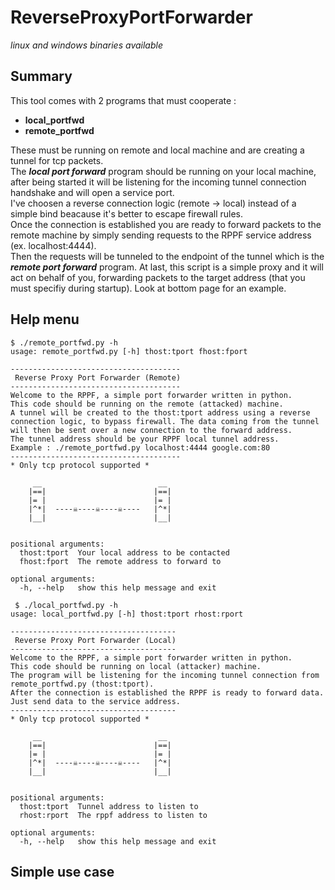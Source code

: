 # ReverseProxyPortForwarder

*linux and windows binaries available*

## Summary

This tool comes with 2 programs that must cooperate :
- **local_portfwd**
- **remote_portfwd**

These must be running on remote and local machine and are creating a tunnel for tcp packets.  
The ***local port forward*** program should be running on your local machine, after being started
it will be listening for the incoming tunnel connection handshake and will open a service port.  
I've choosen a reverse connection logic (remote -> local) instead of a simple bind beacause
it's better to escape firewall rules.  
Once the connection is established you are ready to forward packets to the remote machine 
by simply sending requests to the RPPF service address (ex. localhost:4444).  
Then the requests will be tunneled to the endpoint of the tunnel which is the ***remote port forward*** program. At last, this script is a simple proxy and it will act on behalf of you, forwarding packets to the target address (that you must specifiy during startup).
Look at bottom page for an example.

## Help menu

```shell
$ ./remote_portfwd.py -h
usage: remote_portfwd.py [-h] thost:tport fhost:fport

--------------------------------------
 Reverse Proxy Port Forwarder (Remote)
--------------------------------------
Welcome to the RPPF, a simple port forwarder written in python.
This code should be running on the remote (attacked) machine.
A tunnel will be created to the thost:tport address using a reverse 
connection logic, to bypass firewall. The data coming from the tunnel
will then be sent over a new connection to the forward address.
The tunnel address should be your RPPF local tunnel address.
Example : ./remote_portfwd.py localhost:4444 google.com:80
--------------------------------------
* Only tcp protocol supported *

     __                          __
    |==|                        |==|
    |= |                        |= |
    |^*|  ----☠----☠----☠----   |^*|
    |__|                        |__|
        

positional arguments:
  thost:tport  Your local address to be contacted
  fhost:fport  The remote address to forward to

optional arguments:
  -h, --help   show this help message and exit
```

```shell
 $ ./local_portfwd.py -h
usage: local_portfwd.py [-h] thost:tport rhost:rport

-------------------------------------
 Reverse Proxy Port Forwarder (Local)
-------------------------------------
Welcome to the RPPF, a simple port forwarder written in python.
This code should be running on local (attacker) machine.
The program will be listening for the incoming tunnel connection from
remote_portfwd.py (thost:tport).
After the connection is established the RPPF is ready to forward data. 
Just send data to the service address.
-------------------------------------
* Only tcp protocol supported *

     __                          __
    |==|                        |==|
    |= |                        |= |
    |^*|  ----☠----☠----☠----   |^*|
    |__|                        |__|
        

positional arguments:
  thost:tport  Tunnel address to listen to
  rhost:rport  The rppf address to listen to

optional arguments:
  -h, --help   show this help message and exit
```

## Simple use case